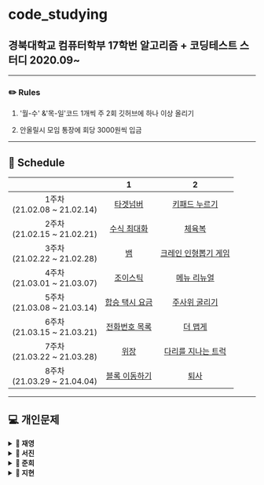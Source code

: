 # code_studying
## 경북대학교 컴퓨터학부 17학번 알고리즘 + 코딩테스트 스터디 2020.09~



------



### ✏️ Rules

  1. '월-수' &'목-일'코드 1개씩 주 2회 깃허브에 하나 이상 올리기

  2. 안올릴시 모임 통장에 회당 3000원씩 입금   

     
------



## 📅 Schedule

|                                  |                              1                               |                              2                               |
| :------------------------------: | :----------------------------------------------------------: | :----------------------------------------------------------: |
| 1주차<br />(21.02.08 ~ 21.02.14) | [타겟넘버](https://programmers.co.kr/learn/courses/30/lessons/43165) | [키패드 누르기](https://programmers.co.kr/learn/courses/30/lessons/67256) |
| 2주차<br />(21.02.15 ~ 21.02.21) | [수식 최대화](https://programmers.co.kr/learn/courses/30/lessons/67257) | [체육복](https://programmers.co.kr/learn/courses/30/lessons/42862) |
| 3주차<br />(21.02.22 ~ 21.02.28) |          [뱀](https://www.acmicpc.net/problem/3190)          | [크레인 인형뽑기 게임](https://programmers.co.kr/learn/courses/30/lessons/64061) |
| 4주차<br />(21.03.01 ~ 21.03.07) | [조이스틱](https://programmers.co.kr/learn/courses/30/lessons/42860) | [메뉴 리뉴얼](https://programmers.co.kr/learn/courses/30/lessons/72411) |
| 5주차<br />(21.03.08 ~ 21.03.14) | [합승 택시 요금](https://programmers.co.kr/learn/courses/30/lessons/72413) |    [주사위 굴리기](https://www.acmicpc.net/problem/14499)    |
| 6주차<br />(21.03.15 ~ 21.03.21) | [전화번호 목록](https://programmers.co.kr/learn/courses/30/lessons/42577) | [더 맵게](https://programmers.co.kr/learn/courses/30/lessons/42626) |
| 7주차<br />(21.03.22 ~ 21.03.28) | [위장](https://programmers.co.kr/learn/courses/30/lessons/42578) | [다리를 지나는 트럭](https://programmers.co.kr/learn/courses/30/lessons/42583) |
| 8주차<br />(21.03.29 ~ 21.04.04) | [블록 이동하기](https://programmers.co.kr/learn/courses/30/lessons/60063) |        [퇴사](https://www.acmicpc.net/problem/14501)         |



------



## &#128187; 개인문제



<details markdown="1">
<summary><strong>&#128193; 재영</strong></summary>


|                                  | 문제                                                         |
| :------------------------------: | :----------------------------------------------------------- |
| 1주차<br />(21.02.08 ~ 21.02.14) | ~백준 5585 [거스름돈](http://acmicpc.net/problem/5585)~<br />~11047 [동전 0]()~<br />~11339 [ATM]()~<br />~2217 [로프]()~<br />~1138 [한 줄로 서기]()~<br />~1541 [잃어버린 괄호]()~<br />~10610 [30]()~<br />~1946 [신입사원]()~ |
| 2주차<br />(21.02.15 ~ 21.02.21) | &nbsp; ~1. 백준 2437(저울)~<br/><br/>&nbsp; ~2. 1783(병든 나이트)~<br/><br/>&nbsp; ~3. 1969(DNA)~<br/>&nbsp; ~4. 2812(크게 만들기)~<br/> |
| 3주차<br />(21.02.22 ~ 21.02.28) | ~1\. 백준 11048(이동하기)~<br/><br/>~2\. 백준 11060 (점프 점프)~<br/> |
| 4주차<br />(21.03.01 ~ 21.03.07) | ~1\. 백준 10942 팰린드롬?<br/>~<br/> ~2\. 백준 15989 1,2,3 더하기 4<br/>~<br/> ~3\. 백준 15989 1,2,3 더하기 3<br/>~<br/> 4\. 백준 11066 파일 합치기 |
| 5주차<br />(21.03.08 ~ 21.03.14) |                                                              |
| 6주차<br />(21.03.15 ~ 21.03.21) |                                                              |
| 7주차<br />(21.03.22 ~ 21.03.28) |                                                              |
| 8주차<br />(21.03.29 ~ 21.04.04) |                                                              |

------

</details>



<details markdown="1">
<summary><strong>&#128193; 서진</strong></summary>


|                                  | 문제                                                         |
| :------------------------------: | :----------------------------------------------------------- |
| 1주차<br />(21.02.08 ~ 21.02.14) | ~[비밀지도](https://programmers.co.kr/learn/courses/30/lessons/17681)~<br />~[다트게임](https://programmers.co.kr/learn/courses/30/lessons/17682)~ |
| 2주차<br />(21.02.15 ~ 21.02.21) | ~ 백준 12851 [숨바꼭질 2](https://www.acmicpc.net/problem/12851)~<br />~백준 16958 [텔레포트](https://www.acmicpc.net/problem/16958)~ |
| 3주차<br />(21.02.22 ~ 21.02.28) | 1\. 백준 2422 - 한윤정이 이탈리아에 가서 아이스크림을 사먹는데(미완)      <br/>[https://www.acmicpc.net/problem/2422](https://www.acmicpc.net/problem/2422)   <br/>~2\. 프로그래머스 - 기둥과 보 설치~ <br/>[https://programmers.co.kr/learn/courses/30/lessons/60061](https://programmers.co.kr/learn/courses/30/lessons/60061) |
| 4주차<br />(21.03.01 ~ 21.03.07) | ~1\. 백준 18352 특정 거리의 도시 찾기~   <br/>[https://www.acmicpc.net/problem/18352](https://www.acmicpc.net/problem/18352)   <br/>2\. 백준 14502 연구소   <br/>[https://www.acmicpc.net/problem/14502](https://www.acmicpc.net/problem/14502) |
| 5주차<br />(21.03.08 ~ 21.03.14) |                                                              |
| 6주차<br />(21.03.15 ~ 21.03.21) |                                                              |
| 7주차<br />(21.03.22 ~ 21.03.28) |                                                              |
| 8주차<br />(21.03.29 ~ 21.04.04) |                                                              |

------

</details>



<details markdown="1">
<summary><strong>&#128193; 준희</strong></summary>


|                                  | 문제                                                         |
| :------------------------------: | :----------------------------------------------------------- |
| 1주차<br />(21.02.08 ~ 21.02.14) | ~1. 백준 17413 단어뒤집기2~<br/><br/>~2. SWEA 9229 한빈이와 Spot Mart~<br/><br/>~3. 백준 16926 배열돌리기1~<br/><br/>~4. 백준 2563 색종이~<br/><br/>~5. 백준 1158 요세푸스 문제~<br/><br/>~6. SWEA S/W 문제 해결 기본 9일차-사칙연산 유효성검사~<br/><br/>~7. 백준 20299 3대 측정~<br/><br/>~8. SWEA S/W 문제 해결 기본 5일차-Magnetic~<br/><br/>~9. SWEA S/W 문제 해결 기본 8일차-암호문1~<br/><br/>~10. SWEA 5215 햄버거 다이어트<br/>~<br/>~11. SWEA 7964 부먹왕국의 차원관문~<br/><br/>~12. SWEA 6485 삼성시의 버스노선~<br/><br/>~13. SWEA 5365 의석이의 세로로 말해요~<br/><br/>~14. SWEA 4789 성공적인 공연기획~<br/><br/>~15. 백준 1592 영식이와 친구들~<br/><br/>~16. SWEA 4698 테네스의 특별한 소수~<br/><br/>~17. 백준 2309 일곱난쟁이~<br/><br/>~18. 백준 2605 줄세우기~<br/><br/>~19. 백준 2578 빙고~<br/> |
| 2주차<br />(21.02.15 ~ 21.02.21) | ~1. 백준 2567 색종이2~<br/><br/>~2. 백준 3040 백설공주와 일곱난쟁이~<br/><br/>~3. SWEA 6808 규영이와 인영이의 카드게임~<br/><br/>~5. 백준 2961 도영이가 만든 맛있는 음식<br/>~<br/>~7. JUNGOL 1828 냉장고~<br/><br/>~8. 백준 2839 설탕배달~<br/><br/>~10. 백준 15686 치킨배달~<br/><br/>~11. 백준 1992 쿼트트리~<br/><br/>~16. 백준 1987 알파벳~<br/><br/>~17. 백준 2941 크로아티아 알파벳~<br/><br/>~18. SWEA SW 문제해결응용 3일차 - 최적경로~<br/> |
| 3주차<br />(21.02.22 ~ 21.02.28) | ~2\. 프로그래머스 네트워크<br/>~<br/>~7\. 백준 2304 창고 다각형<br/>~<br/>~8\. 백준 9663 N-Queen<br/>~<br/>~11\. SWEA 4012 요리사<br/>~<br/>~12\. 백준 10142 줄세우기<br/>~<br/>~13\. 백준 2564 경비원<br/>~<br/>~14\. 백준 8320 직사각형을 만드는 방법<br/>~ |
| 4주차<br />(21.03.01 ~ 21.03.07) | 1\. 백준 배열돌리기3<br/><br/>2\. SWEA 프로세서 연결하기<br/><br/>3\. SWEA 3234 준환이의 양팔저울<br/><br/>~4\. 백준 17135 캐슬 디펜스<br/>~<br/>5\. 백준 3109 빵집<br/><br/>6\. 백준 2615 오목<br/><br/>7\. 백준 1074 Z<br/><br/>~8\. 프로그래머스 SQL - GROUP BY<br/>~<br/>~9\. 프로그래머스 SQL - IS NULL<br/>~<br/>~10\. 프로그래머스 SQL - JOIN<br/>~<br/>~11\. 프로그래머스 SQL - String<br/>~ |
| 5주차<br />(21.03.08 ~ 21.03.14) |                                                              |
| 6주차<br />(21.03.15 ~ 21.03.21) |                                                              |
| 7주차<br />(21.03.22 ~ 21.03.28) |                                                              |
| 8주차<br />(21.03.29 ~ 21.04.04) |                                                              |

------

</details>



<details markdown="1">
<summary><strong>&#128193; 지현</strong></summary>


|                                  | 문제                                                         |
| :------------------------------: | :----------------------------------------------------------- |
| 1주차<br />(21.02.08 ~ 21.02.14) | ~백준 1654 - [랜선 자르기](https://www.acmicpc.net/problem/1654) (Binary Search, Ternary Search)~   <br/>~백준 1780 - [종이의 개수](https://www.acmicpc.net/problem/1780) (분할정복)~ |
| 2주차<br />(21.02.15 ~ 21.02.21) | ~백준 11729 - [하노이 탑 이동 순서](https://www.acmicpc.net/problem/11729) (분할정복)~<br />~백준 11047 - [동전 0](https://www.acmicpc.net/problem/11047) (그리디)~ |
| 3주차<br />(21.02.22 ~ 21.02.28) | ~백준 2873 - [롤러코스터](https://www.acmicpc.net/problem/2873) (그리디)~<br />~백준 1107 - [리모컨](https://www.acmicpc.net/problem/1107) (브루트포스)~ |
| 4주차<br />(21.03.01 ~ 21.03.07) | ~백준 1451 - [직사각형으로 나누기](https://www.acmicpc.net/problem/1451) (브루트포스)~<br />~백준 2186 - [문자판](https://www.acmicpc.net/problem/2186) (브루트포스)~ |
| 5주차<br />(21.03.08 ~ 21.03.14) |                                                              |
| 6주차<br />(21.03.15 ~ 21.03.21) |                                                              |
| 7주차<br />(21.03.22 ~ 21.03.28) |                                                              |
| 8주차<br />(21.03.29 ~ 21.04.04) |                                                              |

------

</details>

